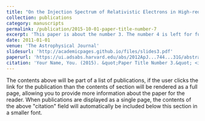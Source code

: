 ```yaml
---
title: "On the Injection Spectrum of Relativistic Electrons in High-redshift Radio Galaxies"
collection: publications
category: manuscripts
permalink: /publication/2015-10-01-paper-title-number-7
excerpt: 'This paper is about the number 3. The number 4 is left for future work.'
date: 2011-01-01
venue: 'The Astrophysical Journal'
slidesurl: 'http://academicpages.github.io/files/slides3.pdf'
paperurl: 'https://ui.adsabs.harvard.edu/abs/2012ApJ...744...31G/abstract'
citation: 'Your Name, You. (2015). &quot;Paper Title Number 3.&quot; <i>Journal 1</i>. 1(3).'
---
```


The contents above will be part of a list of publications, if the user clicks the link for the publication than the contents of section will be rendered as a full page, allowing you to provide more information about the paper for the reader. When publications are displayed as a single page, the contents of the above "citation" field will automatically be included below this section in a smaller font.